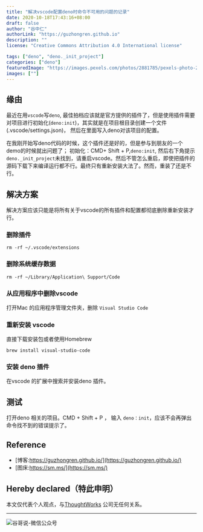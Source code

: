 ```yaml
---
title: "解决vscode配置deno时命令不可用的问题的记录"
date: 2020-10-18T17:43:16+08:00
draft: false
author: "谷中仁"
authorLink: "https://guzhongren.github.io"
description: ""
license: "Creative Commons Attribution 4.0 International license"

tags: ["deno", "deno._init_project"]
categories: ["deno"]
featuredImage: "https://images.pexels.com/photos/2881785/pexels-photo-2881785.jpeg?auto=compress&cs=tinysrgb&dpr=2&h=750&w=1260"
images: [""]
---
```


## 缘由

最近在用`vscode`写`deno`, 最佳拍档应该就是官方提供的插件了，但是使用插件需要对项目进行初始化(`deno:init`)，其实就是在项目根目录创建一个文件(.vscode/settings.json)， 然后在里面写入deno对该项目的配置。

在我刚开始写deno代码的时候，这个插件还是好的，但是参与到朋友的一个demo的时候就出问题了； 初始化：CMD+ Shift + P,`deno:init`, 然后右下角提示`deno._init_project`未找到，请重启vscode。然后不管怎么重启，即使把插件的源码下载下来编译运行都不行。最终只有重新安装大法了。然而，重装了还是不行。

## 解决方案

解决方案应该只能是将所有关于vscode的所有插件和配置都彻底删除重新安装才行。

### 删除插件

```shell
rm -rf ~/.vscode/extensions
```

### 删除系统缓存数据

```shell
rm -rf ~/Library/Application\ Support/Code
```

### 从应用程序中删除vscode

打开Mac 的应用程序管理文件夹，删除 `Visual Studio Code`

### 重新安装 vscode

直接下载安装包或者使用Homebrew

```shell
brew install visual-studio-code
```

### 安装 deno 插件

在vscode 的扩展中搜索并安装deno 插件。

## 测试

打开deno 相关的项目。CMD + Shift + P ， 输入 `deno：init`，应该不会再弹出命令找不到的错误提示了。

## Reference

* [博客:https://guzhongren.github.io/](https://guzhongren.github.io/)
* [图床:https://sm.ms/](https://sm.ms/)

## Hereby declared（特此申明）

本文仅代表个人观点，与[ThoughtWorks](https://www.thoughtworks.com/) 公司无任何关系。

----
![谷哥说-微信公众号](/images/wechat/扫码_搜索联合传播样式-标准色版.png)
